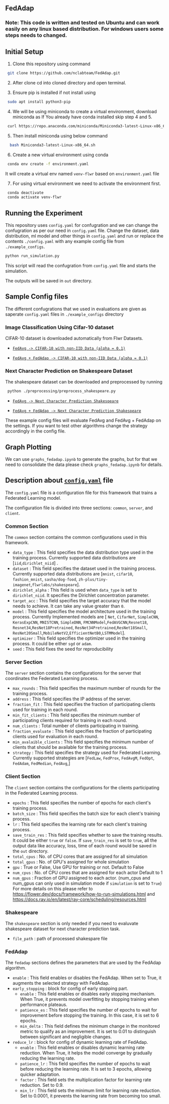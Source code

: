 ## FedAdap

### Note: This code is written and tested on Ubuntu and can work easily on any linux based distribution. For windows users some steps needs to changed.

## Initial Setup

1. Clone this repository using command
```bash
 git clone https://github.com/nclabteam/FedAdap.git
```
2. After clone cd into cloned directory and open terminal.

3. Ensure pip is installed if not install using
```bash
 sudo apt install python3-pip
```

4. We will be using miniconda to create a virtual environment, download miniconda as
If You already have conda installed skip step 4 and 5.

```bash
 curl https://repo.anaconda.com/miniconda/Miniconda3-latest-Linux-x86_64.sh -o Miniconda3-latest-Linux-x86_64.sh
```
5. Then install miniconda using below command
```bash
  bash Miniconda3-latest-Linux-x86_64.sh
```

6. Create a new virtual environment using conda
```bash
 conda env create -f environment.yaml
```
It will create a virtual env named `venv-flwr` based on `environment.yaml` file

7. For using virtual environment we need to activate the environment first.
```bash
 conda deactivate
 conda activate venv-flwr
```

## Running the Experiment

This repository uses `config.yaml` for confugration and we can change the confugration as per our need in `config.yaml` file. Change the dataset, data distribution, ml model and other things in `config.yaml` and run or replace the contents `./config.yaml` with any example config file from `./example_configs`. 

```bash
python run_simulation.py
```
This script will read the confugration from `config.yaml` file and starts the simulation.

The outputs will be saved in `out` directory.

## Sample Config files
The different confugrations that we used in evaluations are given as saperate `config.yaml` files in `./example_configs` directory

### Image Classification Using Cifar-10 dataset
CIFAR-10 dataset is downloaded automatically from Flwr Datasets.

* [`FedAvg -> CIFAR-10 with non-IID Data (alpha = 0.1)`](/example_configs/ex_fedavg_config_cifar_niid_0_1.yaml)

* [`FedAvg + FedAdap -> CIFAR-10 with non-IID Data (alpha = 0.1)`](/example_configs/ex_fedadap_config_cifar_niid_0_5.yaml)


### Next Character Prediction on Shakespeare Dataset

The shakespeare dataset can be downloaded and preprocessed by running 
```bash
 python ./preprocessing/preprocess_shakespeare.py 
```

* [`FedAvg -> Next Character Prediction Shakespeare`](/example_configs/ex_fedavg_config_shakespeare.yaml)

* [`FedAvg + FedAdap -> Next Character Prediction Shakespeare`](/example_configs/ex_fedadap_config_shakespeare.yaml)



These example config files will evaluate FedAvg and FedAvg + FedAdap on the settings. 
If you want to test other algorithms change the strategy accordingly in the config file.


## Graph Plotting
We can use `graphs_fedadap.ipynb` to generate the graphs, but for that we need to consolidate the data please check `graphs_fedadap.ipynb` for details.

## Description about  [`config.yaml`](/config.yaml) file
The `config.yaml` file is a configuration file for this framework that trains a Federated Learning model.

The configuration file is divided into three sections: `common`, `server`, and `client`.

### Common Section
The `common` section contains the common configurations used in this framework. 

- `data_type` : This field specifies the data distribution type used in the training process. Currently supported data distributions are [`iid`,`dirichlet_niid`] .
- `dataset` : This field specifies the dataset used in the training process. Currently supported data distributions are [`mnist`, `cifar10`, `fashion_mnist`, `sasha/dog-food`, `zh-plus/tiny-imagenet`,`flwrlabs/shakespeare`]. 
- `dirichlet_alpha` : This field is used when `data_type` is set to `dirichlet_niid`. It specifies the Dirichlet concentration parameter.
- `target_acc` : This field specifies the target accuracy that the model needs to achieve. It can take any value greater than `0`.
- `model` : This field specifies the model architecture used in the training process. Currently Implemented models are [ `Net`, `CifarNet`, `SimpleCNN`, `KerasExpCNN`, `MNISTCNN`, `SimpleDNN`, `FMCNNModel`,`FedAVGCNN`,`Resnet18`, `Resnet34`,`ResNet18Pretrained`, `ResNet34Pretrained`,`ResNet18Small`, `ResNet20Small`,`MobileNetV2`,`EfficientNetB0`,`LSTMModel`]. 
- `optimizer` : This field specifies the optimizer used in the training process. It could be either `sgd` or `adam`.
- `seed` : This field fixes the seed for reproducibility

### Server Section
The `server` section contains the configurations for the server that coordinates the Federated Learning process.

- `max_rounds` : This field specifies the maximum number of rounds for the training process.
- `address` : This field specifies the IP address of the server.
- `fraction_fit` : This field specifies the fraction of participating clients used for training in each round.
- `min_fit_clients` : This field specifies the minimum number of participating clients required for training in each round.
- `num_clients` : Total number of clients participating in training.
- `fraction_evaluate` : This field specifies the fraction of participating clients used for evaluation in each round.
- `min_avalaible_clients` : This field specifies the minimum number of clients that should be available for the training process.
- `strategy` : This field specifies the strategy used for Federated Learning. Currently supported strategies are [`FedLaw`, `FedProx`, `FedAvgM`, `FedOpt`, `FedAdam`, `FedMedian`, `FedAvg`,] 

### Client Section
The `client` section contains the configurations for the clients participating in the Federated Learning process.

- `epochs` : This field specifies the number of epochs for each client's training process.
- `batch_size` : This field specifies the batch size for each client's training process.
- `lr` : This field specifies the learning rate for each client's training process.
- `save_train_res` : This field specifies whether to save the training results. It could be either `true` or `false`.
If `save_train_res` is set to `true`, all the output data like accuracy, loss, time of each round would be saved in the `out` directory.
- `total_cpus` : No. of CPU cores that are assigned for all simulation
- `total_gpus` :  No. of GPU's assigned for whole simulation
- `gpu` : True or False, Use GPU for training or not. Default to False
- `num_cpus` : No. of CPU cores that are assigned for each actor Default to 1
- `num_gpus` : Fraction of GPU assigned to each actor. (num_cpus and num_gpus can only used in simulation mode if `simulation` is set to `True`) For more details on this please refer to https://flower.dev/docs/framework/how-to-run-simulations.html and https://docs.ray.io/en/latest/ray-core/scheduling/resources.html

### Shakespeare
The `shakespeare` section is only needed if you need to evaluvate shakespeare dataset for next character prediction task.

- `file_path` : path of processed shakespare file

### FedAdap
The `fedadap` sections defines the parameters that are used by the FedAdap algorithm.

- `enable` : This field enables or disables the FedAdap. When set to True, it augments the selected strategy with FedAdap.
- `early_stopping` : block for config of early stopping part.
  - `enable` : This field enables or disables early stopping mechanism. When True, it prevents model overfitting by stopping training when performance plateaus.
  - `patience_es` : This field specifies the number of epochs to wait for improvement before stopping the training. In this case, it is set to 6 epochs.
  - `min_delta` : This field defines the minimum change in the monitored metric to qualify as an improvement. It is set to 0.01 to distinguish between significant and negligible changes.
- `reduce_lr` : block for config of dynamic learning rate of FedAdap.
  - `enable` : This field enables or disables dynamic learning rate reduction. When True, it helps the model converge by gradually reducing the learning rate.
  - `patience_lr` : This field specifies the number of epochs to wait before reducing the learning rate. It is set to 3 epochs, allowing quicker adaptation.
  - `factor` : This field sets the multiplication factor for learning rate reduction. Set to 0.9.
  - `min_lr` : This field sets the minimum limit for learning rate reduction. Set to 0.0001, it prevents the learning rate from becoming too small.



